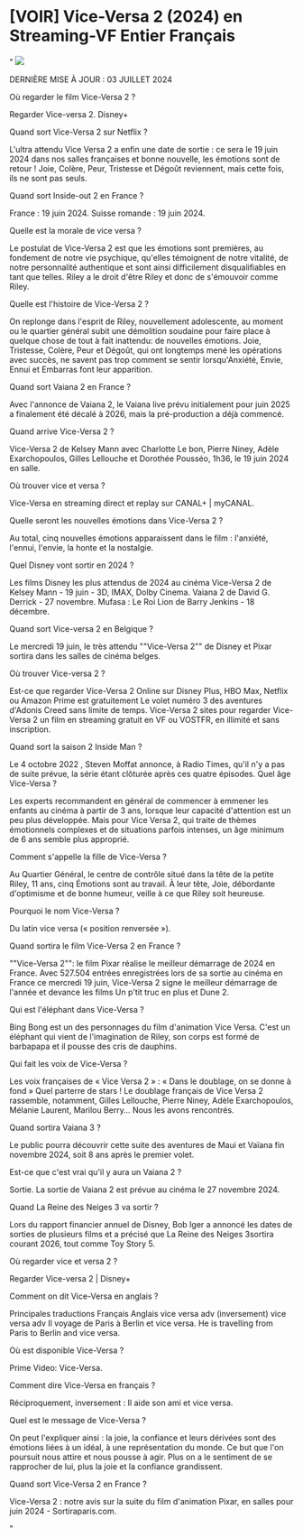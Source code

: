 # [VOIR] Vice-Versa 2 (2024) en Streaming-VF Entier Français
" <a href="https://perfect-movies.com/fr/movie/1022789/inside-out-2.git"><img src="https://www.techmehow.com/wp-content/uploads/2024/03/rgbsrteg.gif" style="max-width: 100%;"></a></p>

DERNIÈRE MISE À JOUR : 03 JUILLET 2024

Où regarder le film Vice-Versa 2 ?

Regarder Vice-versa 2. Disney+

Quand sort Vice-Versa 2 sur Netflix ?

L'ultra attendu Vice Versa 2 a enfin une date de sortie : ce sera le 19 juin 2024 dans nos salles françaises et bonne nouvelle, les émotions sont de retour ! Joie, Colère, Peur, Tristesse et Dégoût reviennent, mais cette fois, ils ne sont pas seuls.

Quand sort Inside-out 2 en France ?

France : 19 juin 2024. Suisse romande : 19 juin 2024.

Quelle est la morale de vice versa ?

Le postulat de Vice-Versa 2 est que les émotions sont premières, au fondement de notre vie psychique, qu'elles témoignent de notre vitalité, de notre personnalité authentique et sont ainsi difficilement disqualifiables en tant que telles. Riley a le droit d'être Riley et donc de s'émouvoir comme Riley.

Quelle est l'histoire de Vice-Versa 2 ?

On replonge dans l'esprit de Riley, nouvellement adolescente, au moment ou le quartier général subit une démolition soudaine pour faire place à quelque chose de tout à fait inattendu: de nouvelles émotions. Joie, Tristesse, Colère, Peur et Dégoût, qui ont longtemps mené les opérations avec succès, ne savent pas trop comment se sentir lorsqu'Anxiété, Envie, Ennui et Embarras font leur apparition.

Quand sort Vaiana 2 en France ?

Avec l'annonce de Vaiana 2, le Vaiana live prévu initialement pour juin 2025 a finalement été décalé à 2026, mais la pré-production a déjà commencé.

Quand arrive Vice-Versa 2 ?

Vice-Versa 2 de Kelsey Mann avec Charlotte Le bon, Pierre Niney, Adèle Exarchopoulos, Gilles Lellouche et Dorothée Pousséo, 1h36, le 19 juin 2024 en salle.

Où trouver vice et versa ?

Vice-Versa en streaming direct et replay sur CANAL+ | myCANAL.

Quelle seront les nouvelles émotions dans Vice-Versa 2 ?

Au total, cinq nouvelles émotions apparaissent dans le film : l'anxiété, l'ennui, l'envie, la honte et la nostalgie.

Quel Disney vont sortir en 2024 ?

Les films Disney les plus attendus de 2024 au cinéma
Vice-Versa 2 de Kelsey Mann - 19 juin - 3D, IMAX, Dolby Cinema.
Vaiana 2 de David G. Derrick - 27 novembre.
Mufasa : Le Roi Lion de Barry Jenkins - 18 décembre.

Quand sort Vice-versa 2 en Belgique ?

Le mercredi 19 juin, le très attendu ""Vice-Versa 2"" de Disney et Pixar sortira dans les salles de cinéma belges.

Où trouver Vice-versa 2 ?

Est-ce que regarder Vice-Versa 2 Online sur Disney Plus, HBO Max, Netflix ou Amazon Prime est gratuitement Le volet numéro 3 des aventures d'Adonis Creed sans limite de temps. Vice-Versa 2 sites pour regarder Vice-Versa 2 un film en streaming gratuit en VF ou VOSTFR, en illimité et sans inscription.

Quand sort la saison 2 Inside Man ?

Le 4 octobre 2022 , Steven Moffat annonce, à Radio Times, qu'il n'y a pas de suite prévue, la série étant clôturée après ces quatre épisodes.
Quel âge Vice-Versa ?

Les experts recommandent en général de commencer à emmener les enfants au cinéma à partir de 3 ans, lorsque leur capacité d'attention est un peu plus développée. Mais pour Vice Versa 2, qui traite de thèmes émotionnels complexes et de situations parfois intenses, un âge minimum de 6 ans semble plus approprié.

Comment s'appelle la fille de Vice-Versa ?

Au Quartier Général, le centre de contrôle situé dans la tête de la petite Riley, 11 ans, cinq Émotions sont au travail. À leur tête, Joie, débordante d'optimisme et de bonne humeur, veille à ce que Riley soit heureuse.

Pourquoi le nom Vice-Versa ?

Du latin vice versa (« position renversée »).

Quand sortira le film Vice-Versa 2 en France ?

""Vice-Versa 2"": le film Pixar réalise le meilleur démarrage de 2024 en France. Avec 527.504 entrées enregistrées lors de sa sortie au cinéma en France ce mercredi 19 juin, Vice-Versa 2 signe le meilleur démarrage de l'année et devance les films Un p'tit truc en plus et Dune 2.

Qui est l'éléphant dans Vice-Versa ?

Bing Bong est un des personnages du film d'animation Vice Versa. C'est un éléphant qui vient de l'imagination de Riley, son corps est formé de barbapapa et il pousse des cris de dauphins.

Qui fait les voix de Vice-Versa ?

Les voix françaises de « Vice Versa 2 » : « Dans le doublage, on se donne à fond » Quel parterre de stars ! Le doublage français de Vice Versa 2 rassemble, notamment, Gilles Lellouche, Pierre Niney, Adèle Exarchopoulos, Mélanie Laurent, Marilou Berry… Nous les avons rencontrés.

Quand sortira Vaiana 3 ?

Le public pourra découvrir cette suite des aventures de Maui et Vaïana fin novembre 2024, soit 8 ans après le premier volet.

Est-ce que c'est vrai qu'il y aura un Vaiana 2 ?

Sortie. La sortie de Vaiana 2 est prévue au cinéma le 27 novembre 2024.

Quand La Reine des Neiges 3 va sortir ?

Lors du rapport financier annuel de Disney, Bob Iger a annoncé les dates de sorties de plusieurs films et a précisé que La Reine des Neiges 3sortira courant 2026, tout comme Toy Story 5.

Où regarder vice et versa 2 ?

Regarder Vice-versa 2 | Disney+

Comment on dit Vice-Versa en anglais ?

Principales traductions
Français Anglais
vice versa adv	(inversement)	vice versa adv
Il voyage de Paris à Berlin et vice versa.
He is travelling from Paris to Berlin and vice versa.

Où est disponible Vice-Versa ?

Prime Video: Vice-Versa.

Comment dire Vice-Versa en français ?

Réciproquement, inversement : Il aide son ami et vice versa.

Quel est le message de Vice-Versa ?

On peut l'expliquer ainsi : la joie, la confiance et leurs dérivées sont des émotions liées à un idéal, à une représentation du monde. Ce but que l'on poursuit nous attire et nous pousse à agir. Plus on a le sentiment de se rapprocher de lui, plus la joie et la confiance grandissent.

Quand sort Vice-Versa 2 en France ?

Vice-Versa 2 : notre avis sur la suite du film d'animation Pixar, en salles pour juin 2024 - Sortiraparis.com.

"
